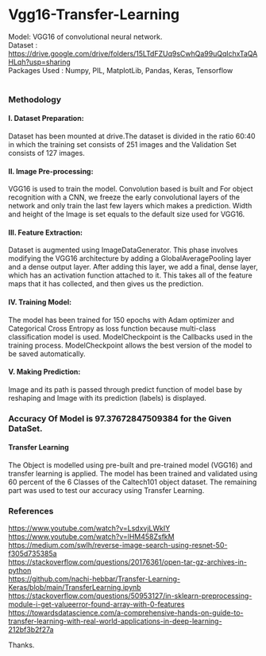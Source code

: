 # Vgg16-Transfer-Learning 

Model: VGG16 of convolutional neural network. <br>
Dataset : https://drive.google.com/drive/folders/15LTdFZUq9sCwhQa99uQqlchxTaQAHLqh?usp=sharing <br>
Packages Used : Numpy, PIL, MatplotLib, Pandas, Keras, Tensorflow <br><br>


### Methodology   </br>
#### I. Dataset Preparation: 
Dataset has been mounted at drive.The dataset is divided in the ratio 60:40 in which the training set consists of 251 images and the Validation Set consists of 127 images.

#### II. Image Pre-processing:
VGG16 is used to train the model. Convolution based is built and For object recognition with a CNN, we freeze the early convolutional layers of the network and only train the last few layers which makes a prediction. Width and height of the Image is set equals to the default size used for VGG16. 

#### III. Feature Extraction:
Dataset is augmented using ImageDataGenerator. This phase involves modifying the VGG16 architecture by adding a GlobalAveragePooling layer and a dense output layer. After adding this layer, we add a final, dense layer, which has an activation function attached to it. This takes all of the feature maps that it has collected, and then gives us the prediction.

#### IV. Training Model: 
The model has been trained for 150 epochs with Adam optimizer and Categorical Cross Entropy as loss function because multi-class classification model is used. ModelCheckpoint is the Callbacks used in the training process. ModelCheckpoint allows the best version of the model to be saved automatically.

#### V. Making Prediction:
Image and its path is passed through predict function of model base by reshaping and Image with its prediction (labels) is displayed.


### Accuracy Of Model is 97.37672847509384 for the Given DataSet.  <br>

#### Transfer Learning
The Object is modelled using pre-built and pre-trained model (VGG16) and transfer learning is applied. The model has been trained and validated using 60 percent of the 6 Classes of the Caltech101 object dataset. The remaining part was used to test our accuracy using Transfer Learning.

### References
https://www.youtube.com/watch?v=LsdxvjLWkIY  <br>
https://www.youtube.com/watch?v=lHM458ZsfkM   <br>
https://medium.com/swlh/reverse-image-search-using-resnet-50-f305d735385a <br>
https://stackoverflow.com/questions/20176361/open-tar-gz-archives-in-python  <br>
https://github.com/nachi-hebbar/Transfer-Learning-Keras/blob/main/TransferLearning.ipynb  <br>
https://stackoverflow.com/questions/50953127/in-sklearn-preprocessing-module-i-get-valueerror-found-array-with-0-features  <br>
https://towardsdatascience.com/a-comprehensive-hands-on-guide-to-transfer-learning-with-real-world-applications-in-deep-learning-212bf3b2f27a  <br>

Thanks.

